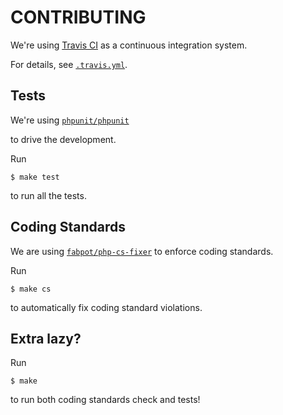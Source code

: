 # CONTRIBUTING

We're using [Travis CI](https://travis-ci.com) as a continuous integration system.
 
For details, see [`.travis.yml`](../.travis.yml). 
 
## Tests

We're using [`phpunit/phpunit`](https://github.com/sebastianbergmann/phpunit)
 
to drive the development.

Run

```
$ make test
```

to run all the tests.

## Coding Standards

We are using [`fabpot/php-cs-fixer`](https://github.com/FriendsOfPHP/PHP-CS-Fixer) to enforce coding standards.

Run

```
$ make cs
```

to automatically fix coding standard violations.

## Extra lazy?

Run

```
$ make
```

to run both coding standards check and tests!
